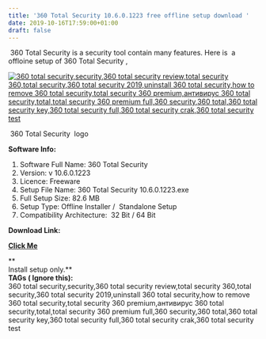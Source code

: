 ```yaml
---
title: '360 Total Security 10.6.0.1223 free offline setup download '
date: 2019-10-16T17:59:00+01:00
draft: false
---
```


 360 Total Security is a security tool contain many features. Here is  a offloine setup of 360 Total Security ,  
  
  
  

[![360 total security,security,360 total security review,total security 360,total security,360 total security 2019,uninstall 360 total security,how to remove 360 total security,total security 360 premium,антивирус 360 total security,total,total security 360 premium full,360 security,360 total,360 total security key,360 total security full,360 total security crak,360 total security test](https://1.bp.blogspot.com/-5QFqnX2C19Y/XadLU2zMmVI/AAAAAAAAAf4/sxPgea2CZOgh3ScnJdS8F0F7S7_I7Cr0QCLcBGAsYHQ/s320/logo%2Bframe1.jpg "360 total security,security,360 total security review,total security 360,total security,360 total security 2019,uninstall 360 total security,how to remove 360 total security,total security 360 premium,антивирус 360 total security,total,total security 360 premium full,360 security,360 total,360 total security key,360 total security full,360 total security crak,360 total security test")](https://1.bp.blogspot.com/-5QFqnX2C19Y/XadLU2zMmVI/AAAAAAAAAf4/sxPgea2CZOgh3ScnJdS8F0F7S7_I7Cr0QCLcBGAsYHQ/s1600/logo%2Bframe1.jpg)

 360 Total Security  logo  
  

  
  

**Software Info:**

1.  Software Full Name: 360 Total Security
2.  Version: v 10.6.0.1223
3.  Licence: Freeware  
4.  Setup File Name: 360 Total Security 10.6.0.1223.exe 
5.  Full Setup Size: 82.6 MB
6.  Setup Type: Offline Installer /  Standalone Setup
7.  Compatibility Architecture:  32 Bit / 64 Bit 

**Download Link:**

**[Click Me](https://mega.nz/#!3KQXSShC!dzxi8wO4UmpnCm-SevIJxC4js2pBQE2otGeVpJeZQm0)**  
  
**  
Install setup only.**  
**TAGs ( Ignore this):**  
360 total security,security,360 total security review,total security 360,total security,360 total security 2019,uninstall 360 total security,how to remove 360 total security,total security 360 premium,антивирус 360 total security,total,total security 360 premium full,360 security,360 total,360 total security key,360 total security full,360 total security crak,360 total security test